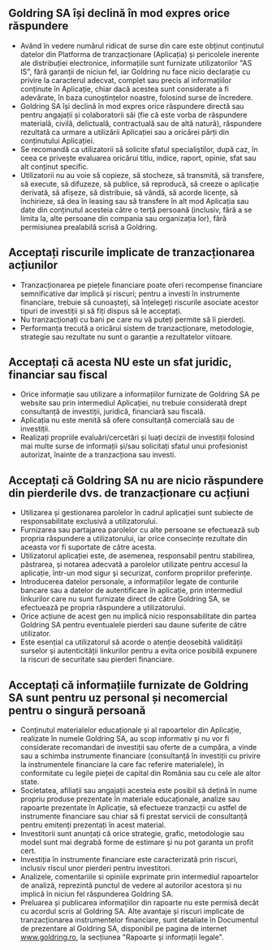 ## Goldring SA își declină în mod expres orice răspundere

- Având în vedere numărul ridicat de surse din care este obținut conținutul datelor din Platforma de tranzacționare (Aplicația) și pericolele inerente ale distribuției electronice, informațiile sunt furnizate utilizatorilor "AS IS", fără garanții de niciun fel, iar Goldring nu face nicio declarație cu privire la caracterul adecvat, complet sau precis al informațiilor conținute în Aplicație, chiar dacă acestea sunt considerate a fi adevărate, în baza cunoștințelor noastre, folosind surse de încredere.
- Goldring SA își declină în mod expres orice răspundere directă sau pentru angajații și colaboratorii săi (fie că este vorba de răspundere materială, civilă, delictuală, contractuală sau de altă natură), răspundere rezultată ca urmare a utilizării Aplicației sau a oricărei părți din conținutului Aplicației.
- Se recomandă ca utilizatorii să solicite sfatul specialiștilor, după caz, în ceea ce privește evaluarea oricărui titlu, indice, raport, opinie, sfat sau alt conținut specific.
- Utilizatorii nu au voie să copieze, să stocheze, să transmită, să transfere, să execute, să difuzeze, să publice, să reproducă, să creeze o aplicație derivată, să afișeze, să distribuie, să vândă, să acorde licențe, să închirieze, să dea în leasing sau să transfere în alt mod Aplicația sau date din conținutul acesteia către o terță persoană (inclusiv, fără a se limita la, alte persoane din compania sau organizația lor), fără permisiunea prealabilă scrisă a Goldring.

## Acceptați riscurile implicate de tranzacționarea acțiunilor

- Tranzacționarea pe piețele financiare poate oferi recompense financiare semnificative dar implică și riscuri; pentru a investi în instrumente financiare, trebuie să cunoașteți, să înțelegeți riscurile asociate acestor tipuri de investiții și să fiți dispus să le acceptați.
- Nu tranzacționați cu bani pe care nu vă puteți permite să îi pierdeți.
- Performanța trecută a oricărui sistem de tranzacționare, metodologie, strategie sau rezultate nu sunt o garanție a rezultatelor viitoare.

## Acceptați că acesta NU este un sfat juridic, financiar sau fiscal

- Orice informație sau utilizare a informațiilor furnizate de Goldring SA pe website sau prin intermediul Aplicației, nu trebuie considerată drept consultanță de investiții, juridică, financiară sau fiscală.
- Aplicația nu este menită să ofere consultanță comercială sau de investiții.
- Realizați propriile evaluări/cercetări și luați decizii de investiții folosind mai multe surse de informații și/sau solicitați sfatul unui profesionist autorizat, înainte de a tranzacționa sau investi.

## Acceptați că Goldring SA nu are nicio răspundere din pierderile dvs. de tranzacționare cu acțiuni

- Utilizarea și gestionarea parolelor în cadrul aplicației sunt subiecte de responsabilitate exclusivă a utilizatorului.
- Furnizarea sau partajarea parolelor cu alte persoane se efectuează sub propria răspundere a utilizatorului, iar orice consecințe rezultate din aceasta vor fi suportate de către acesta.
- Utilizatorul aplicației este, de asemenea, responsabil pentru stabilirea, păstrarea, și notarea adecvată a parolelor utilizate pentru accesul la aplicație, într-un mod sigur și securizat, conform propriilor preferințe.
- Introducerea datelor personale, a informațiilor legate de conturile bancare sau a datelor de autentificare în aplicație, prin intermediul linkurilor care nu sunt furnizate direct de către Goldring SA, se efectuează pe propria răspundere a utilizatorului.
- Orice acțiune de acest gen nu implică nicio responsabilitate din partea Goldring SA pentru eventualele pierderi sau daune suferite de către utilizator.
- Este esențial ca utilizatorul să acorde o atenție deosebită validității surselor și autenticității linkurilor pentru a evita orice posibilă expunere la riscuri de securitate sau pierderi financiare.

## Acceptați că informațiile furnizate de Goldring SA sunt pentru uz personal și necomercial pentru o singură persoană

- Conținutul materialelor educaționale și al rapoartelor din Aplicație, realizate în numele Goldring SA, au scop informativ și nu vor fi considerate recomandari de investiții sau oferte de a cumpăra, a vinde sau a schimba instrumente financiare (consultanță în investiții cu privire la instrumentele financiare la care fac referire materialele), în conformitate cu legile pieței de capital din România sau cu cele ale altor state.
- Societatea, afiliații sau angajații acesteia este posibil să dețină în nume propriu produse prezentate în materiale educaționale, analize sau rapoarte prezentate în Aplicație, să efectueze tranzacții cu astfel de instrumente financiare sau chiar să fi prestat servicii de consultanță pentru emitenți prezentați în acest material.
- Investitorii sunt anunțați că orice strategie, grafic, metodologie sau model sunt mai degrabă forme de estimare și nu pot garanta un profit cert.
- Investiția în instrumente financiare este caracterizată prin riscuri, inclusiv riscul unor pierderi pentru investitori.
- Analizele, comentariile si opiniile exprimate prin intermediul rapoartelor de analiză, reprezintă punctul de vedere al autorilor acestora și nu implică în niciun fel răspunderea Goldring SA.
- Preluarea și publicarea informațiilor din rapoarte nu este permisă decât cu acordul scris al Goldring SA. Alte avantaje și riscuri implicate de tranzacționarea instrumentelor financiare, sunt detaliate în Documentul de prezentare al Goldring SA, disponibil pe pagina de internet www.goldring.ro, la secțiunea "Rapoarte și informații legale". 
